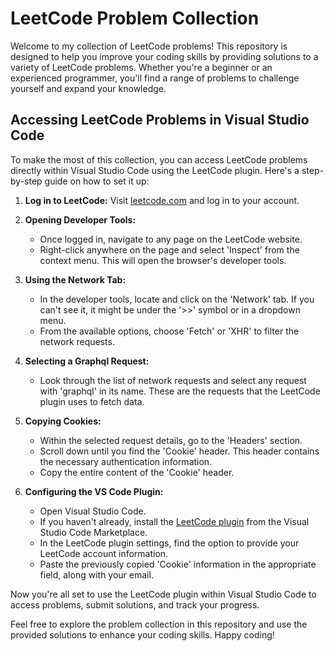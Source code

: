 # LeetCode Problem Collection

Welcome to my collection of LeetCode problems! This repository is designed to help you improve your coding skills by providing solutions to a variety of LeetCode problems. Whether you're a beginner or an experienced programmer, you'll find a range of problems to challenge yourself and expand your knowledge.

## Accessing LeetCode Problems in Visual Studio Code

To make the most of this collection, you can access LeetCode problems directly within Visual Studio Code using the LeetCode plugin. Here's a step-by-step guide on how to set it up:

1. **Log in to LeetCode:**
   Visit [leetcode.com](https://leetcode.com/) and log in to your account.

2. **Opening Developer Tools:**
   - Once logged in, navigate to any page on the LeetCode website.
   - Right-click anywhere on the page and select 'Inspect' from the context menu. This will open the browser's developer tools.

3. **Using the Network Tab:**
   - In the developer tools, locate and click on the 'Network' tab. If you can't see it, it might be under the '>>' symbol or in a dropdown menu.
   - From the available options, choose 'Fetch' or 'XHR' to filter the network requests.

4. **Selecting a Graphql Request:**
   - Look through the list of network requests and select any request with 'graphql' in its name. These are the requests that the LeetCode plugin uses to fetch data.

5. **Copying Cookies:**
   - Within the selected request details, go to the 'Headers' section.
   - Scroll down until you find the 'Cookie' header. This header contains the necessary authentication information.
   - Copy the entire content of the 'Cookie' header.

6. **Configuring the VS Code Plugin:**
   - Open Visual Studio Code.
   - If you haven't already, install the [LeetCode plugin](https://marketplace.visualstudio.com/items?itemName=shengchen.vscode-leetcode) from the Visual Studio Code Marketplace.
   - In the LeetCode plugin settings, find the option to provide your LeetCode account information.
   - Paste the previously copied 'Cookie' information in the appropriate field, along with your email.

Now you're all set to use the LeetCode plugin within Visual Studio Code to access problems, submit solutions, and track your progress.

Feel free to explore the problem collection in this repository and use the provided solutions to enhance your coding skills. Happy coding!
